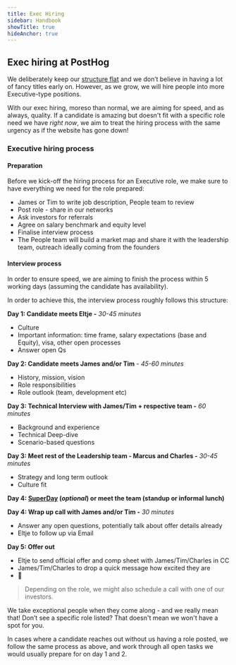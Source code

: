 ```yaml
---
title: Exec Hiring
sidebar: Handbook
showTitle: true
hideAnchor: true
---
```


## Exec hiring at PostHog

We deliberately keep our [structure flat](https://posthog.com/handbook/company/culture#structured-for-speed-and-autonomy) and we don’t believe in having a lot of fancy titles early on. However, as we grow, we will hire people into more Executive-type positions. 

With our exec hiring, moreso than normal, we are aiming for speed, and as always, quality. If a candidate is amazing but doesn't fit with a specific role need we have _right now_, we aim to treat the hiring process with the same urgency as if the website has gone down! 

### Executive hiring process

#### Preparation

Before we kick-off the hiring process for an Executive role, we make sure to have everything we need for the role prepared: 

*   James or Tim to write job description, People team to review
*   Post role - share in our networks
*   Ask investors for referrals
*   Agree on salary benchmark and equity level
*   Finalise interview process
*   The People team will build a market map and share it with the leadership team, outreach ideally coming from the founders


#### Interview process

In order to ensure speed, we are aiming to finish the process within 5 working days (assuming the candidate has availability). 

In order to achieve this, the interview process roughly follows this structure: 

**Day 1: Candidate meets Eltje -** _30-45 minutes_

*   Culture
*   Important information: time frame, salary expectations (base and Equity), visa, other open processes
*   Answer open Qs

**Day 2: Candidate meets James and/or Tim** - _45-60 minutes_

*   History, mission, vision
*   Role responsibilities
*   Role outlook (team, development etc)

**Day 3: Technical Interview with James/Tim + respective team -** _60 minutes_

*   Background and experience
*   Technical Deep-dive
*   Scenario-based questions

**Day 3: Meet rest of the Leadership team - Marcus and Charles -** _30-45 minutes_

*   Strategy and long term outlook
*   Culture fit

**Day 4: [SuperDay](https://posthog.com/handbook/people/hiring-process#posthog-superday) (_optional_) or meet the team (standup or informal lunch)**

**Day 4: Wrap up call with James and/or Tim -** _30 minutes_

*   Answer any open questions, potentially talk about offer details already
*   Eltje to follow up via Email

**Day 5: Offer out**

*   Eltje to send official offer and comp sheet with James/Tim/Charles in CC
*   James/Tim/Charles to drop a quick message how excited they are
*   🤞

> Depending on the role, we might also schedule a call with one of our investors.

We take exceptional people when they come along - and we really mean that! Don’t see a specific role listed? That doesn't mean we won't have a spot for you. 

In cases where a candidate reaches out without us having a role posted, we follow the same process as above, and work through all open tasks we would usually prepare for on day 1 and 2. 
